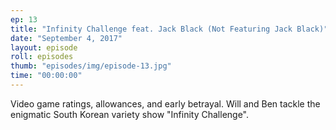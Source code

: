 ```yaml
---
ep: 13
title: "Infinity Challenge feat. Jack Black (Not Featuring Jack Black)"
date: "September 4, 2017"
layout: episode
roll: episodes
thumb: "episodes/img/episode-13.jpg"
time: "00:00:00"
---
```


Video game ratings, allowances, and early betrayal. Will and Ben tackle the enigmatic South Korean variety show "Infinity Challenge".
